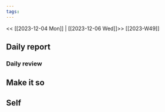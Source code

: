 ```yaml
---
tags:
---
```

<< [[2023-12-04 Mon]] | [[2023-12-06 Wed]]>>
[[2023-W49]]

## Daily report

### Daily review
## Make it so


## Self

